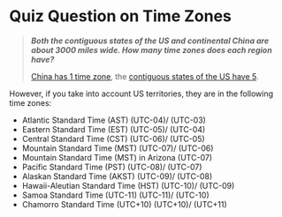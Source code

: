 # Quiz Question on Time Zones

> ***Both the contiguous states of the US and continental China are about 3000 miles wide. How many time zones does each region have?***
>
> [China has 1 time zone](https://rb.gy/4dfmot), the [contiguous states of the US have 5](http://goo.gl/DUkodg).

However, if you take into account US territories, they are in the following time zones:
- Atlantic Standard Time (AST) (UTC-04)/ (UTC-03)
- Eastern Standard Time (EST) (UTC-05)/ (UTC-04)
- Central Standard Time (CST) (UTC-06)/ (UTC-05)
- Mountain Standard Time (MST) (UTC-07)/ (UTC-06)
- Mountain Standard Time (MST) in Arizona (UTC-07)
- Pacific Standard Time (PST) (UTC-08)/ (UTC-07)
- Alaskan Standard Time (AKST) (UTC-09)/ (UTC-08)
- Hawaii-Aleutian Standard Time (HST) (UTC-10)/ (UTC-09)
- Samoa Standard Time (UTC-11) (UTC-11)/ (UTC-10)
- Chamorro Standard Time (UTC+10) (UTC+10)/ (UTC+11)
